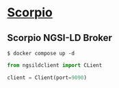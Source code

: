 # [Scorpio](https://github.com/ScorpioBroker/ScorpioBroker)

## Scorpio NGSI-LD Broker

```console
$ docker compose up -d
```

```python
from ngsildclient import CLient

client = Client(port=9090)
```